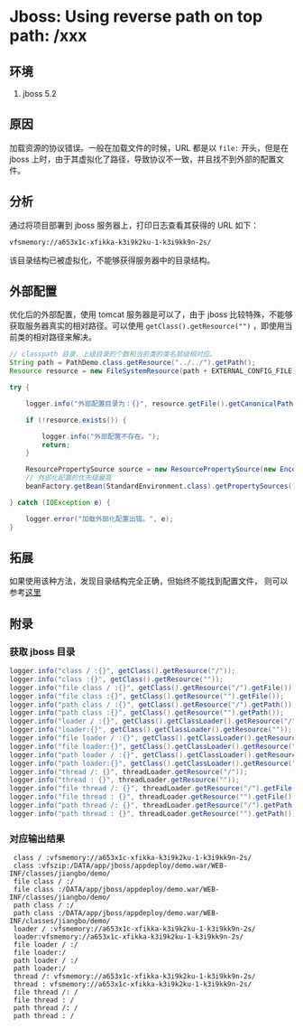 # Jboss: Using reverse path on top path: /xxx

## 环境

1. jboss 5.2

## 原因

加载资源的协议错误。一般在加载文件的时候，URL 都是以 `file:` 开头，但是在 jboss 上时，由于其虚拟化了路径，导致协议不一致，并且找不到外部的配置文件。

## 分析

通过将项目部署到 jboss 服务器上，打印日志查看其获得的 URL 如下：

`vfsmemory://a653x1c-xfikka-k3i9k2ku-1-k3i9kk9n-2s/`

该目录结构已被虚拟化，不能够获得服务器中的目录结构。

## 外部配置

优化后的外部配置，使用 tomcat 服务器是可以了，由于 jboss 比较特殊，不能够获取服务器真实的相对路径。可以使用 `getClass().getResource("")` ，即使用当前类的相对路径来解决。

```java
// classpath 目录，上级目录的个数和当前类的类名层级相对应。
String path = PathDemo.class.getResource("../../").getPath();
Resource resource = new FileSystemResource(path + EXTERNAL_CONFIG_FILE);

try {

    logger.info("外部配置目录为：{}", resource.getFile().getCanonicalPath());

    if (!resource.exists()) {

        logger.info("外部配置不存在。");
        return;
    }

    ResourcePropertySource source = new ResourcePropertySource(new EncodedResource(resource, "UTF-8"));
    // 外部化配置的优先级最高
    beanFactory.getBean(StandardEnvironment.class).getPropertySources().addFirst(source);

} catch (IOException e) {

    logger.error("加载外部化配置出错。", e);
}
```

## 拓展

如果使用该种方法，发现目录结构完全正确，但始终不能找到配置文件，
则可以参考[这里][1]

[1]:https://www.cnblogs.com/jiangbo44/p/11948981.html

## 附录

### 获取 jboss 目录

```java
logger.info("class / :{}", getClass().getResource("/"));
logger.info("class :{}", getClass().getResource(""));
logger.info("file class / :{}", getClass().getResource("/").getFile());
logger.info("file class :{}", getClass().getResource("").getFile());
logger.info("path class / :{}", getClass().getResource("/").getPath());
logger.info("path class :{}", getClass().getResource("").getPath());
logger.info("loader / :{}", getClass().getClassLoader().getResource("/"));
logger.info("loader:{}", getClass().getClassLoader().getResource(""));
logger.info("file loader / :{}", getClass().getClassLoader().getResource("/").getFile());
logger.info("file loader:{}", getClass().getClassLoader().getResource("").getFile());
logger.info("path loader / :{}", getClass().getClassLoader().getResource("/").getPath());
logger.info("path loader:{}", getClass().getClassLoader().getResource("").getPath());
logger.info("thread /: {}", threadLoader.getResource("/"));
logger.info("thread : {}", threadLoader.getResource(""));
logger.info("file thread /: {}", threadLoader.getResource("/").getFile());
logger.info("file thread : {}", threadLoader.getResource("").getFile());
logger.info("path thread /: {}", threadLoader.getResource("/").getPath());
logger.info("path thread : {}", threadLoader.getResource("").getPath());
```

### 对应输出结果

```text
 class / :vfsmemory://a653x1c-xfikka-k3i9k2ku-1-k3i9kk9n-2s/
 class :vfszip:/DATA/app/jboss/appdeploy/demo.war/WEB-INF/classes/jiangbo/demo/
 file class / :/
 file class :/DATA/app/jboss/appdeploy/demo.war/WEB-INF/classes/jiangbo/demo/
 path class / :/
 path class :/DATA/app/jboss/appdeploy/demo.war/WEB-INF/classes/jiangbo/demo/
 loader / :vfsmemory://a653x1c-xfikka-k3i9k2ku-1-k3i9kk9n-2s/
 loader:vfsmemory://a653x1c-xfikka-k3i9k2ku-1-k3i9kk9n-2s/
 file loader / :/
 file loader:/
 path loader / :/
 path loader:/
 thread /: vfsmemory://a653x1c-xfikka-k3i9k2ku-1-k3i9kk9n-2s/
 thread : vfsmemory://a653x1c-xfikka-k3i9k2ku-1-k3i9kk9n-2s/
 file thread /: /
 file thread : /
 path thread /: /
 path thread : /
```
